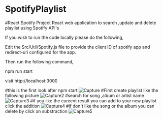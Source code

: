 # SpotifyPlaylist
#React Spotify Project
React web application to search ,update and delete playlist using Spotify API's

If you wish to run the code locally please do the following,

Edit the Src/Util/Spotify.js file to provide the client ID of spotify app and redirect-uri configured for the app.

Then run the following command,

npm run start

visit http://localhost:3000

#this is the first look after npm start
![Capture](https://user-images.githubusercontent.com/26695426/61961085-72558400-af8c-11e9-9532-d549e8333e83.PNG)
#First create playlist like the following picture
![Capture2](https://user-images.githubusercontent.com/26695426/61961434-150e0280-af8d-11e9-937b-d888499612a0.PNG)
#search for song ,album or artist name 
![Capture3](https://user-images.githubusercontent.com/26695426/61961485-2820d280-af8d-11e9-9294-cd8d7f19e1fb.PNG)
#if you like the cureent result you can add to your new playlist click the addition 
![Capture4](https://user-images.githubusercontent.com/26695426/61961538-340c9480-af8d-11e9-84fb-02dba494c6a0.PNG)
#if don't like the song or the album you can delete by click on substraction 
![Capture5](https://user-images.githubusercontent.com/26695426/61961573-44bd0a80-af8d-11e9-8f58-feea2d4ebbb0.PNG)

